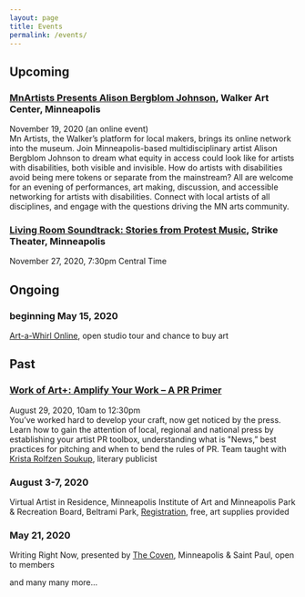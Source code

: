 ```yaml
---
layout: page
title: Events
permalink: /events/
---
```

## Upcoming

### [MnArtists Presents Alison Bergblom Johnson](https://walkerart.org/calendar/2020/virtual-mn-artists-presents-alison-bergblom-johnson), Walker Art Center, Minneapolis
November 19, 2020 (an online event)      
Mn Artists, the Walker’s platform for local makers, brings its online network into the museum. Join Minneapolis-based multidisciplinary artist Alison Bergblom Johnson to dream what equity in access could look like for artists with disabilities, both visible and invisible. How do artists with disabilities avoid being mere tokens or separate from the mainstream? All are welcome for an evening of performances, art making, discussion, and accessible networking for artists with disabilities. Connect with local artists of all disciplines, and engage with the questions driving the MN arts community. 

### [Living Room Soundtrack: Stories from Protest Music](), Strike Theater, Minneapolis
November 27, 2020, 7:30pm Central Time      


## Ongoing

### beginning May 15, 2020
[Art-a-Whirl Online](https://artawhirl.org/artists/alison-bergblom-johnson/), open studio tour and chance to buy art

## Past

### [Work of Art+: Amplify Your Work – A PR Primer](https://springboardforthearts.org/work-of-art-amplify-your-work-a-pr-primer/)
August 29, 2020, 10am to 12:30pm       
You’ve worked hard to develop your craft, now get noticed by the press. Learn how to gain the attention of local, regional and national press by establishing your artist PR toolbox, understanding what is "News,” best practices for pitching and when to bend the rules of PR.
Team taught with [Krista Rolfzen Soukup](https://www.bluecottageagency.com), literary publicist

### August 3-7, 2020
Virtual Artist in Residence, Minneapolis Institute of Art and Minneapolis Park & Recreation Board, Beltrami Park, [Registration](https://apm.activecommunities.com/minneapolisparks/Activity_Search/virtual-artist-in-residence-air/107659), free, art supplies provided

### May 21, 2020
Writing Right Now, presented by [The Coven](https://thecoven.com), Minneapolis & Saint Paul, open to members

and many many more...